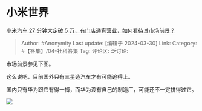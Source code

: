 # 小米世界
[小米汽车 27 分钟大定破 5 万，有门店通宵营业，如何看待其市场前景？](https://www.zhihu.com/question/650630189/answer/3448220457)

> Author: #Anonymity
> Last update: [编辑于 2024-03-30]
> Link:
> Category: #【答集】/04-社科答集 
> Tag: 
> 评论区:
> 泛讨论:

市场前景参见下图。

这么说吧，目前国外只有三星造汽车才有可能追得上。

国内只有华为跟它有得一搏，而华为没有自己的制造厂，可能还不一定拼得过它。

![](https://picx.zhimg.com/50/v2-12d3736f776b5ed33f7f35d4d1cd06c1_720w.jpg?source=2c26e567)
